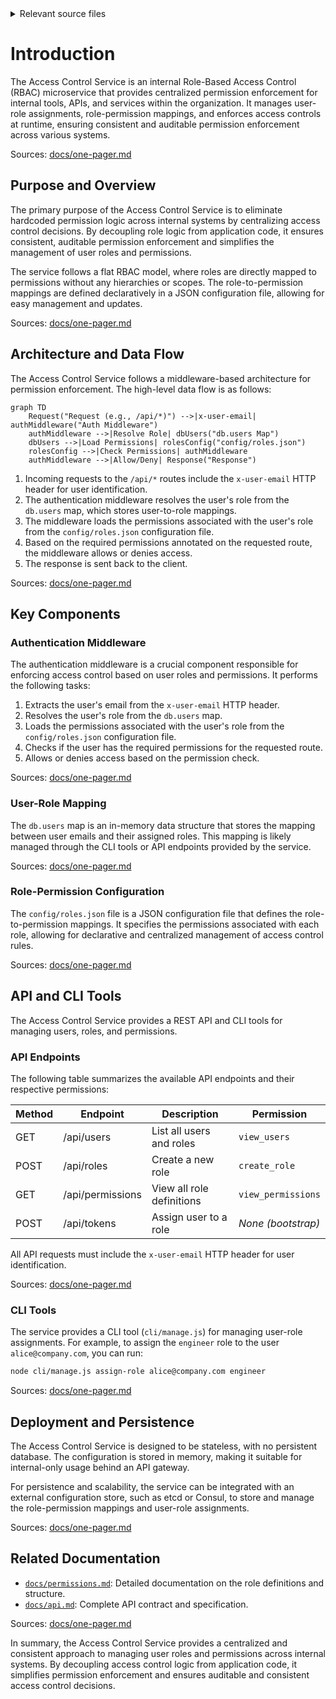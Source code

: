 <details>
<summary>Relevant source files</summary>

The following files were used as context for generating this wiki page:

- [README.md](https://github.com/agattani123/access-control-service/blob/main/README.md)
- [docs/one-pager.md](https://github.com/agattani123/access-control-service/blob/main/docs/one-pager.md)

</details>

# Introduction

The Access Control Service is an internal Role-Based Access Control (RBAC) microservice that provides centralized permission enforcement for internal tools, APIs, and services within the organization. It manages user-role assignments, role-permission mappings, and enforces access controls at runtime, ensuring consistent and auditable permission enforcement across various systems.

Sources: [docs/one-pager.md](https://github.com/agattani123/access-control-service/blob/main/docs/one-pager.md)

## Purpose and Overview

The primary purpose of the Access Control Service is to eliminate hardcoded permission logic across internal systems by centralizing access control decisions. By decoupling role logic from application code, it ensures consistent, auditable permission enforcement and simplifies the management of user roles and permissions.

The service follows a flat RBAC model, where roles are directly mapped to permissions without any hierarchies or scopes. The role-to-permission mappings are defined declaratively in a JSON configuration file, allowing for easy management and updates.

Sources: [docs/one-pager.md](https://github.com/agattani123/access-control-service/blob/main/docs/one-pager.md)

## Architecture and Data Flow

The Access Control Service follows a middleware-based architecture for permission enforcement. The high-level data flow is as follows:

```mermaid
graph TD
    Request("Request (e.g., /api/*)") -->|x-user-email| authMiddleware("Auth Middleware")
    authMiddleware -->|Resolve Role| dbUsers("db.users Map")
    dbUsers -->|Load Permissions| rolesConfig("config/roles.json")
    rolesConfig -->|Check Permissions| authMiddleware
    authMiddleware -->|Allow/Deny| Response("Response")
```

1. Incoming requests to the `/api/*` routes include the `x-user-email` HTTP header for user identification.
2. The authentication middleware resolves the user's role from the `db.users` map, which stores user-to-role mappings.
3. The middleware loads the permissions associated with the user's role from the `config/roles.json` configuration file.
4. Based on the required permissions annotated on the requested route, the middleware allows or denies access.
5. The response is sent back to the client.

Sources: [docs/one-pager.md](https://github.com/agattani123/access-control-service/blob/main/docs/one-pager.md)

## Key Components

### Authentication Middleware

The authentication middleware is a crucial component responsible for enforcing access control based on user roles and permissions. It performs the following tasks:

1. Extracts the user's email from the `x-user-email` HTTP header.
2. Resolves the user's role from the `db.users` map.
3. Loads the permissions associated with the user's role from the `config/roles.json` configuration file.
4. Checks if the user has the required permissions for the requested route.
5. Allows or denies access based on the permission check.

Sources: [docs/one-pager.md](https://github.com/agattani123/access-control-service/blob/main/docs/one-pager.md)

### User-Role Mapping

The `db.users` map is an in-memory data structure that stores the mapping between user emails and their assigned roles. This mapping is likely managed through the CLI tools or API endpoints provided by the service.

Sources: [docs/one-pager.md](https://github.com/agattani123/access-control-service/blob/main/docs/one-pager.md)

### Role-Permission Configuration

The `config/roles.json` file is a JSON configuration file that defines the role-to-permission mappings. It specifies the permissions associated with each role, allowing for declarative and centralized management of access control rules.

Sources: [docs/one-pager.md](https://github.com/agattani123/access-control-service/blob/main/docs/one-pager.md)

## API and CLI Tools

The Access Control Service provides a REST API and CLI tools for managing users, roles, and permissions.

### API Endpoints

The following table summarizes the available API endpoints and their respective permissions:

| Method | Endpoint         | Description                   | Permission         |
|--------|------------------|-------------------------------|--------------------|
| GET    | /api/users       | List all users and roles      | `view_users`       |
| POST   | /api/roles       | Create a new role             | `create_role`      |
| GET    | /api/permissions | View all role definitions     | `view_permissions` |
| POST   | /api/tokens      | Assign user to a role         | *None (bootstrap)* |

All API requests must include the `x-user-email` HTTP header for user identification.

Sources: [docs/one-pager.md](https://github.com/agattani123/access-control-service/blob/main/docs/one-pager.md)

### CLI Tools

The service provides a CLI tool (`cli/manage.js`) for managing user-role assignments. For example, to assign the `engineer` role to the user `alice@company.com`, you can run:

```bash
node cli/manage.js assign-role alice@company.com engineer
```

Sources: [docs/one-pager.md](https://github.com/agattani123/access-control-service/blob/main/docs/one-pager.md)

## Deployment and Persistence

The Access Control Service is designed to be stateless, with no persistent database. The configuration is stored in memory, making it suitable for internal-only usage behind an API gateway.

For persistence and scalability, the service can be integrated with an external configuration store, such as etcd or Consul, to store and manage the role-permission mappings and user-role assignments.

Sources: [docs/one-pager.md](https://github.com/agattani123/access-control-service/blob/main/docs/one-pager.md)

## Related Documentation

- [`docs/permissions.md`](docs/permissions.md): Detailed documentation on the role definitions and structure.
- [`docs/api.md`](docs/api.md): Complete API contract and specification.

Sources: [docs/one-pager.md](https://github.com/agattani123/access-control-service/blob/main/docs/one-pager.md)

In summary, the Access Control Service provides a centralized and consistent approach to managing user roles and permissions across internal systems. By decoupling access control logic from application code, it simplifies permission enforcement and ensures auditable and consistent access control decisions.